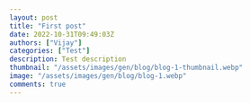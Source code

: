 ```yaml
---
layout: post
title: "First post"
date: 2022-10-31T09:49:03Z
authors: ["Vijay"]
categories: ["Test"]
description: Test description
thumbnail: "/assets/images/gen/blog/blog-1-thumbnail.webp"
image: "/assets/images/gen/blog/blog-1.webp"
comments: true
---
```


